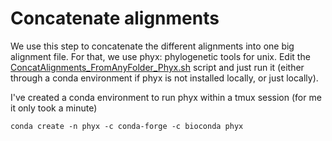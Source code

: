 # Concatenate alignments
We use this step to concatenate the different alignments into one big alignment file.
For that, we use phyx: phylogenetic tools for unix. 
Edit the [ConcatAlignments_FromAnyFolder_Phyx.sh](Scripts/17_ConcatenateSequences/ConcatAlignments_FromAnyFolder_Phyx.sh) script and just run it (either through a conda environment if phyx is not installed locally, or just locally).


I've created a conda environment to run phyx within a tmux session (for me it only took a minute)

```
conda create -n phyx -c conda-forge -c bioconda phyx
```

